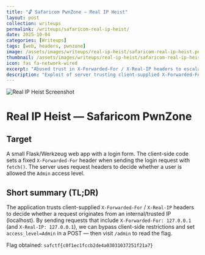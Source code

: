 ```yaml
---
title: "🔓 Safaricom PwnZone – Real IP Heist"
layout: post
collection: writeups
permalink: /writeups/safaricom-real-ip-heist/
date: 2025-10-04
categories: [Writeups]
tags: [web, headers, pwnzone]
image: /assets/images/writeups/real-ip-heist/safaricom-real-ip-heist.png
thumbnail: /assets/images/writeups/real-ip-heist/safaricom-real-ip-heist.png
icon: fas fa-network-wired
excerpt: "Abused trust in X-Forwarded-For / X-Real-IP headers to escalate access and retrieve the flag."
description: "Exploit of server trusting client-supplied X-Forwarded-For/X-Real-IP headers, obtaining Admin access and the flag."
---
```


![Real IP Heist Screenshot](/assets/images/writeups/real-ip-heist/safaricom-real-ip-heist.png)

# Real IP Heist — Safaricom PwnZone

## Target
A small Flask/Werkzeug web app with a login form. The client-side code sets a fixed `X-Forwarded-For` header when sending the login request with `fetch()`. The server uses request headers to decide whether a user is allowed the `Admin` access level.

## Short summary (TL;DR)
The application trusts client-supplied `X-Forwarded-For` / `X-Real-IP` headers to decide whether a request originates from an internal/trusted IP (localhost). By sending requests that include `X-Forwarded-For: 127.0.0.1` (and `X-Real-IP: 127.0.0.1`), we can bypass client-side restrictions and set `access_level=Admin` in a POST — then visit `/admin` to read the flag.

Flag obtained: `safctf{c0f1ec1fccb2de4a03031037251f21a7}`
